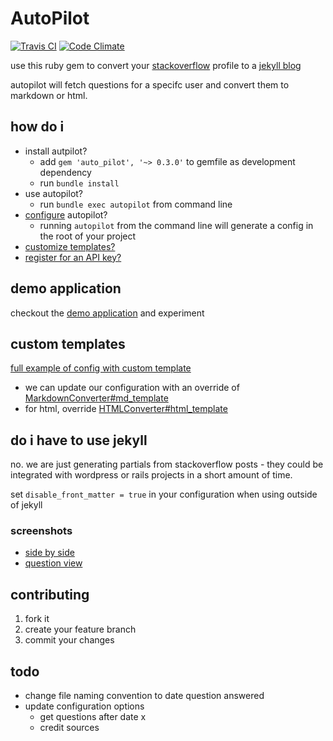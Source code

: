 # AutoPilot
[![Travis CI](https://travis-ci.org/lfender6445/auto_pilot.svg?branch=master)](https://travis-ci.org/lfender6445/auto_pilot)
[![Code Climate](https://codeclimate.com/github/lfender6445/auto_pilot/badges/gpa.svg)](https://codeclimate.com/github/lfender6445/auto_pilot)
<!--
[![Test Coverage](https://codeclimate.com/github/lfender6445/auto_pilot/badges/coverage.svg)](https://codeclimate.com/github/lfender6445/auto_pilot)
-->

use this ruby gem to convert your [stackoverflow](http://www.stackoverflow.com/) profile to a [jekyll blog](http://jekyllrb.com/)

autopilot will fetch questions for a specifc user and convert them to markdown or html.

## how do i
- install autpilot?
  - add `gem 'auto_pilot', '~> 0.3.0'` to gemfile as development dependency
  - run `bundle install`
- use autopilot?
  - run `bundle exec autopilot` from command line
- [configure](https://github.com/lfender6445/auto_pilot/blob/master/lib/auto_pilot/templates/auto_pilot_config.rb) autopilot?
  - running `autopilot` from the command line will generate a config in the root of your project
- [customize templates?](#custom-templates)
- [register for an API key?](http://stackapps.com/apps/oauth/register)

## demo application
checkout the [demo application](https://github.com/lfender6445/auto_pilot_demo) and experiment

## custom templates
[ full example of config with custom template](https://github.com/lfender6445/auto_pilot_demo/blob/custom_templates/auto_pilot_config.rb#L21)

- we can update our configuration with an override of [MarkdownConverter#md_template](https://github.com/lfender6445/auto_pilot/blob/e6fd551d64d27cd2a813bb71e6c0997eee9196d2/lib/auto_pilot/markdown_converter.rb#L25)
- for html, override [HTMLConverter#html_template](https://github.com/lfender6445/auto_pilot/blob/e6fd551d64d27cd2a813bb71e6c0997eee9196d2/lib/auto_pilot/html_converter.rb#L27)

## do i have to use jekyll
no. we are just generating partials from stackoverflow posts - they could be integrated with wordpress or rails projects in a short amount of time.

set `disable_front_matter = true` in your configuration when using outside of jekyll

### screenshots

- [side by side](http://i.imgur.com/Ffbzequ.png)
- [question view](http://i.imgur.com/O206sol.png)

## contributing

1. fork it
2. create your feature branch
3. commit your changes

## todo
- change file naming convention to date question answered
- update configuration options
  - get questions after date x
  - credit sources

